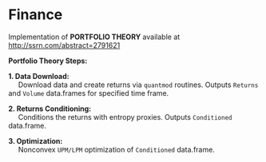 # Finance
Implementation of **PORTFOLIO THEORY** available at  http://ssrn.com/abstract=2791621


**Portfolio Theory Steps:**

**1.  Data Download:**  <br />
&nbsp;&nbsp;&nbsp;&nbsp;    Download data and create returns via `quantmod` routines.  Outputs `Returns` and `Volume` data.frames for specified time frame.

**2.  Returns Conditioning:** <br />
&nbsp;&nbsp;&nbsp;&nbsp;    Conditions the returns with entropy proxies.  Outputs `Conditioned` data.frame.
    
**3.  Optimization:**  <br />
&nbsp;&nbsp;&nbsp;&nbsp;    Nonconvex `UPM/LPM` optimization of `Conditioned` data.frame. 
